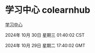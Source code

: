 # 学习中心 colearnhub
[学习中心](http://219.139.197.74:56308/colearnhub/)

2024年 10月 30日 星期三 01:40:02 CST

2024年 10月 29日 星期二 17:40:02 GMT
